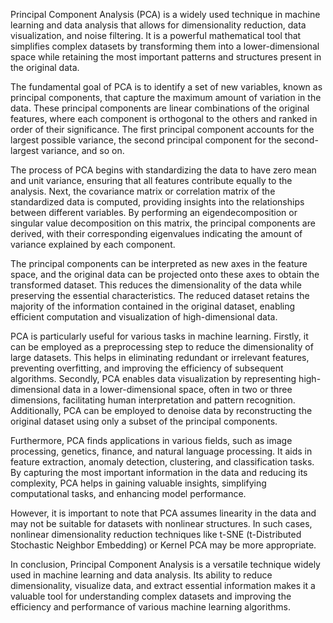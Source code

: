 Principal Component Analysis (PCA) is a widely used technique in machine learning and data analysis that allows for dimensionality reduction, data visualization, and noise filtering. It is a powerful mathematical tool that simplifies complex datasets by transforming them into a lower-dimensional space while retaining the most important patterns and structures present in the original data.

The fundamental goal of PCA is to identify a set of new variables, known as principal components, that capture the maximum amount of variation in the data. These principal components are linear combinations of the original features, where each component is orthogonal to the others and ranked in order of their significance. The first principal component accounts for the largest possible variance, the second principal component for the second-largest variance, and so on.

The process of PCA begins with standardizing the data to have zero mean and unit variance, ensuring that all features contribute equally to the analysis. Next, the covariance matrix or correlation matrix of the standardized data is computed, providing insights into the relationships between different variables. By performing an eigendecomposition or singular value decomposition on this matrix, the principal components are derived, with their corresponding eigenvalues indicating the amount of variance explained by each component.

The principal components can be interpreted as new axes in the feature space, and the original data can be projected onto these axes to obtain the transformed dataset. This reduces the dimensionality of the data while preserving the essential characteristics. The reduced dataset retains the majority of the information contained in the original dataset, enabling efficient computation and visualization of high-dimensional data.

PCA is particularly useful for various tasks in machine learning. Firstly, it can be employed as a preprocessing step to reduce the dimensionality of large datasets. This helps in eliminating redundant or irrelevant features, preventing overfitting, and improving the efficiency of subsequent algorithms. Secondly, PCA enables data visualization by representing high-dimensional data in a lower-dimensional space, often in two or three dimensions, facilitating human interpretation and pattern recognition. Additionally, PCA can be employed to denoise data by reconstructing the original dataset using only a subset of the principal components.

Furthermore, PCA finds applications in various fields, such as image processing, genetics, finance, and natural language processing. It aids in feature extraction, anomaly detection, clustering, and classification tasks. By capturing the most important information in the data and reducing its complexity, PCA helps in gaining valuable insights, simplifying computational tasks, and enhancing model performance.

However, it is important to note that PCA assumes linearity in the data and may not be suitable for datasets with nonlinear structures. In such cases, nonlinear dimensionality reduction techniques like t-SNE (t-Distributed Stochastic Neighbor Embedding) or Kernel PCA may be more appropriate.

In conclusion, Principal Component Analysis is a versatile technique widely used in machine learning and data analysis. Its ability to reduce dimensionality, visualize data, and extract essential information makes it a valuable tool for understanding complex datasets and improving the efficiency and performance of various machine learning algorithms.
